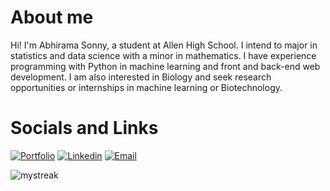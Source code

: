 # About me

Hi! I'm Abhirama Sonny, a student at Allen High School. I intend to major in statistics and data science with a minor in mathematics. I have experience programming with Python in machine learning and front and back-end web development. I am also interested in Biology and seek research opportunities or internships in machine learning or Biotechnology.


# Socials and Links 
[![Portfolio](https://img.shields.io/badge/my_portfolio-000?style=for-the-badge&logo=ko-fi&logoColor=white)](https://abhiramasonny.github.io/) 
[![Linkedin](https://img.shields.io/badge/linkedin-0A66C2?style=for-the-badge&logo=linkedin&logoColor=white)](https://www.linkedin.com/in/abhirama-sonny-90452127b/)
[![Email](https://img.shields.io/badge/Gmail-D14836?style=for-the-badge&logo=gmail&logoColor=white)](mailto:abhirama.sonny@gmail.com)
<div>

  <img src="https://github-readme-streak-stats.herokuapp.com/?user=abhiramasonny&theme=tokyonight" alt="mystreak"/>
  
</div>
